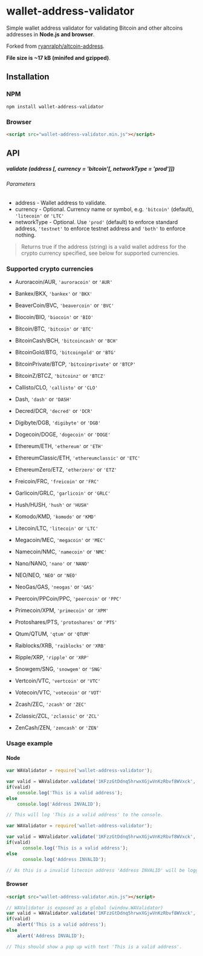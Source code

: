 # wallet-address-validator
Simple wallet address validator for validating Bitcoin and other altcoins addresses in **Node.js and browser**. 

Forked from [ryanralph/altcoin-address](https://github.com/ryanralph/altcoin-address).

**File size is ~17 kB (minifed and gzipped)**.

## Installation

### NPM
```
npm install wallet-address-validator
```

### Browser
```html
<script src="wallet-address-validator.min.js"></script>
```

## API

##### validate (address [, currency = 'bitcoin'[, networkType = 'prod']])

###### Parameters
* address - Wallet address to validate.
* currency - Optional. Currency name or symbol, e.g. `'bitcoin'` (default), `'litecoin'` or `'LTC'`
* networkType - Optional. Use `'prod'` (default) to enforce standard address, `'testnet'` to enforce testnet address and `'both'` to enforce nothing. 

> Returns true if the address (string) is a valid wallet address for the crypto currency specified, see below for supported currencies.

### Supported crypto currencies

* Auroracoin/AUR, `'auroracoin'` or `'AUR'`

* Bankex/BKX, `'bankex'` or `'BKX'`
* BeaverCoin/BVC, `'beavercoin'` or `'BVC'`
* Biocoin/BIO, `'biocoin'` or `'BIO'`
* Bitcoin/BTC, `'bitcoin'` or `'BTC'`
* BitcoinCash/BCH, `'bitcoincash'` or `'BCH'`
* BitcoinGold/BTG, `'bitcoingold'` or `'BTG'`
* BitcoinPrivate/BTCP, `'bitcoinprivate'` or `'BTCP'`
* BitcoinZ/BTCZ, `'bitcoinz'` or `'BTCZ'`

* Callisto/CLO, `'callisto'` or `'CLO'`

* Dash, `'dash'` or `'DASH'`
* Decred/DCR, `'decred'` or `'DCR'`
* Digibyte/DGB, `'digibyte'` or `'DGB'`
* Dogecoin/DOGE, `'dogecoin'` or `'DOGE'`

* Ethereum/ETH, `'ethereum'` or `'ETH'`
* EthereumClassic/ETH, `'ethereumclassic'` or `'ETC'`
* EthereumZero/ETZ, `'etherzero'` or `'ETZ'`

* Freicoin/FRC, `'freicoin'` or `'FRC'`

* Garlicoin/GRLC, `'garlicoin'` or `'GRLC'`

* Hush/HUSH, `'hush'` or `'HUSH'`

* Komodo/KMD, `'komodo'` or `'KMD'`

* Litecoin/LTC, `'litecoin'` or `'LTC'`

* Megacoin/MEC, `'megacoin'` or `'MEC'`

* Namecoin/NMC, `'namecoin'` or `'NMC'`
* Nano/NANO, `'nano'` or `'NANO'`
* NEO/NEO, `'NEO'` or `'NEO'`
* NeoGas/GAS, `'neogas'` or `'GAS'`

* Peercoin/PPCoin/PPC, `'peercoin'` or `'PPC'`
* Primecoin/XPM, `'primecoin'` or `'XPM'`
* Protoshares/PTS, `'protoshares'` or `'PTS'`

* Qtum/QTUM, `'qtum'` or `'QTUM'`

* Raiblocks/XRB, `'raiblocks'` or `'XRB'`
* Ripple/XRP, `'ripple'` or `'XRP'`

* Snowgem/SNG, `'snowgem'` or `'SNG'`

* Vertcoin/VTC, `'vertcoin'` or `'VTC'`

* Votecoin/VTC, `'votecoin'` or `'VOT'`

* Zcash/ZEC, `'zcash'` or `'ZEC'`
    
* Zclassic/ZCL, `'zclassic'` or `'ZCL'`

* ZenCash/ZEN, `'zencash'` or `'ZEN'`


### Usage example

#### Node
```javascript
var WAValidator = require('wallet-address-validator');

var valid = WAValidator.validate('1KFzzGtDdnq5hrwxXGjwVnKzRbvf8WVxck', 'BTC');
if(valid)
	console.log('This is a valid address');
else
	console.log('Address INVALID');

// This will log 'This is a valid address' to the console.
```

```javascript
var WAValidator = require('wallet-address-validator');

var valid = WAValidator.validate('1KFzzGtDdnq5hrwxXGjwVnKzRbvf8WVxck', 'litecoin', 'testnet');
if(valid)
      console.log('This is a valid address');
else
      console.log('Address INVALID');

// As this is a invalid litecoin address 'Address INVALID' will be logged to console.
```

#### Browser
```html
<script src="wallet-address-validator.min.js"></script>
```

```javascript
// WAValidator is exposed as a global (window.WAValidator)
var valid = WAValidator.validate('1KFzzGtDdnq5hrwxXGjwVnKzRbvf8WVxck', 'bitcoin');
if(valid)
    alert('This is a valid address');
else
    alert('Address INVALID');

// This should show a pop up with text 'This is a valid address'.
```
